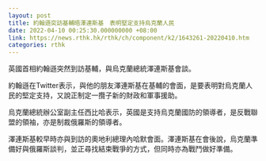 ```yaml
---
layout: post
title: 約翰遜突訪基輔晤澤連斯基　表明堅定支持烏克蘭人民
date: 2022-04-10 00:25:30.000000000 +08:00
link: https://news.rthk.hk/rthk/ch/component/k2/1643261-20220410.htm
categories: rthk
---
```


英國首相約翰遜突然到訪基輔，與烏克蘭總統澤連斯基會談。

約翰遜在Twitter表示，與他的朋友澤連斯基在基輔的會面，是要表明對烏克蘭人民的堅定支持，又說正制定一攬子新的財政和軍事援助。

烏克蘭總統辦公室副主任西比哈表示，英國是支持烏克蘭國防的領導者，是反戰聯盟的領袖，亦是制裁俄羅斯的領導者。

澤連斯基較早時亦與到訪的奧地利總理內哈默會面。澤連斯基在會後說，烏克蘭準備好與俄羅斯談判，並正尋找結束戰爭的方式，但同時亦為戰鬥做好準備。
